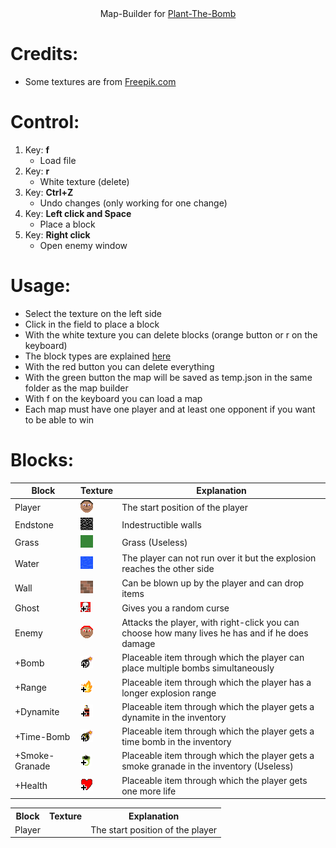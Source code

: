 <div align=center>Map-Builder for <a href="https://github.com/PyFlat-Studios-JR/Plant-The-Bomb">Plant-The-Bomb</a></div>

# Credits:
- Some textures are from <a href="https://de.freepik.com/">Freepik.com</a>

# Control:
1. Key: **f**
    - Load file
2. Key: **r**
    - White texture (delete)
3. Key: **Ctrl+Z**
    - Undo changes (only working for one change)
4. Key: **Left click and Space**
    - Place a block
5. Key: **Right click**
    - Open enemy window

# Usage:
- Select the texture on the left side 
- Click in the field to place a block
- With the white texture you can delete blocks (orange button or r on the keyboard)
- The block types are explained [here](#blocks)
- With the red button you can delete everything
- With the green button the map will be saved as temp.json in the same folder as the map builder
- With f on the keyboard you can load a map
- Each map must have one player and at least one opponent if you want to be able to win

# Blocks:
| Block | Texture                                                                                                | Explanation |
|-------|--------------------------------------------------------------------------------------------------------|-------------|
|Player |[![](https://github.com/PyFlat-Studios-JR/PTB-Map-Builder/blob/main/textures/00_%20player.png)](#readme)|The start position of the player|
|Endstone|[![](https://github.com/PyFlat-Studios-JR/PTB-Map-Builder/blob/main/textures/01_endstone.png)](#readme)|Indestructible walls|
|Grass|[![](https://github.com/PyFlat-Studios-JR/PTB-Map-Builder/blob/main/textures/02_grass.png)](#readme)|Grass (Useless)|
|Water|[![](https://github.com/PyFlat-Studios-JR/PTB-Map-Builder/blob/main/textures/03_water.png)](#readme)|The player can not run over it but the explosion reaches the other side|
|Wall|[![](https://github.com/PyFlat-Studios-JR/PTB-Map-Builder/blob/main/textures/04_wall.png)](#readme)|Can be blown up by the player and can drop items |
|Ghost|[![](https://github.com/PyFlat-Studios-JR/PTB-Map-Builder/blob/main/textures/07_%2Bghost.png)](#readme)|Gives you a random curse|
|Enemy|[![](https://github.com/PyFlat-Studios-JR/PTB-Map-Builder/blob/main/textures/12_enemy.png)](#readme)|Attacks the player, with right-click you can choose how many lives he has and if he does damage|
|+Bomb|[![](https://github.com/PyFlat-Studios-JR/PTB-Map-Builder/blob/main/textures/05_%2Bbomb.png)](#readme)|Placeable item through which the player can place multiple bombs simultaneously|
|+Range|[![](https://github.com/PyFlat-Studios-JR/PTB-Map-Builder/blob/main/textures/06_%2Bfire.png)](#readme)|Placeable item through which the player has a longer explosion range|
|+Dynamite|[![](https://github.com/PyFlat-Studios-JR/PTB-Map-Builder/blob/main/textures/08_dynamit.png)](#readme)|Placeable item through which the player gets a dynamite in the inventory|
|+Time-Bomb|[![](https://github.com/PyFlat-Studios-JR/PTB-Map-Builder/blob/main/textures/09_time_bomb.png)](#readme)|Placeable item through which the player gets a time bomb in the inventory|
|+Smoke-Granade|[![](https://github.com/PyFlat-Studios-JR/PTB-Map-Builder/blob/main/textures/10_%20smoke_granade.png)](#readme)|Placeable item through which the player gets a smoke granade in the inventory (Useless)|
|+Health|[![](https://github.com/PyFlat-Studios-JR/PTB-Map-Builder/blob/main/textures/11_heart.png)](#readme)|Placeable item through which the player gets one more life|

<table>
  <tr>
    <th>Block</th>
    <th>Texture</th>
    <th>Explanation</th>
  </tr>
  <tr>
    <td>Player</td>
    <td><a href="https://github.com/PyFlat-Studios-JR/PTB-Map-Builder/blob/main/textures/00_%20player.png"></a></td>
    <td>The start position of the player</td>
   </tr>
</table>